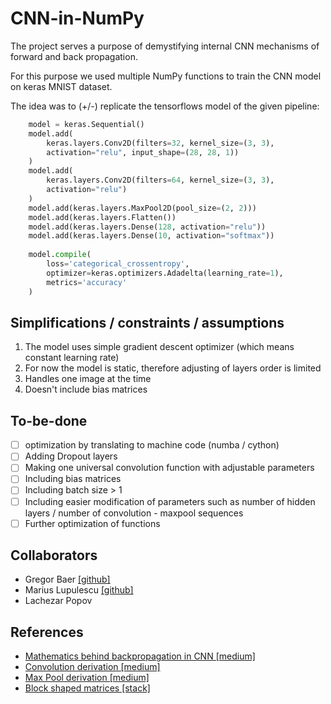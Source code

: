 # CNN-in-NumPy
The project serves a purpose of demystifying internal CNN mechanisms of forward and back propagation. 

For this purpose we used multiple NumPy functions to train the CNN model on keras MNIST dataset.

The idea was to (+/-) replicate the tensorflows model of the given pipeline:

```python
    model = keras.Sequential()
    model.add(
        keras.layers.Conv2D(filters=32, kernel_size=(3, 3),
        activation="relu", input_shape=(28, 28, 1))
    )
    model.add(
        keras.layers.Conv2D(filters=64, kernel_size=(3, 3),
        activation="relu")
    )
    model.add(keras.layers.MaxPool2D(pool_size=(2, 2)))
    model.add(keras.layers.Flatten())
    model.add(keras.layers.Dense(128, activation="relu"))
    model.add(keras.layers.Dense(10, activation="softmax"))
              
    model.compile(
        loss='categorical_crossentropy',
        optimizer=keras.optimizers.Adadelta(learning_rate=1),
        metrics='accuracy'
    )
```
## Simplifications / constraints / assumptions

1. The model uses simple gradient descent optimizer (which means constant learning rate)
2. For now the model is static, therefore adjusting of layers order is limited
3. Handles one image at the time
4. Doesn't include bias matrices


## To-be-done
- [ ] optimization by translating to machine code (numba / cython)
- [ ] Adding Dropout layers
- [ ] Making one universal convolution function with adjustable parameters
- [ ] Including bias matrices
- [ ] Including batch size > 1
- [ ] Including easier modification of parameters such as number of hidden layers / number of convolution - maxpool sequences
- [ ] Further optimization of functions

## Collaborators
* Gregor Baer [[github]](https://github.com/gregorbaer)
* Marius Lupulescu [[github]](https://github.com/mariusadrian77)
* Lachezar Popov

## References
* [Mathematics behind backpropagation in CNN [medium]](https://medium.com/@ngocson2vn/a-gentle-explanation-of-backpropagation-in-convolutional-neural-network-cnn-1a70abff508b)
* [Convolution derivation [medium]](https://pavisj.medium.com/convolutions-and-backpropagations-46026a8f5d2c)
* [Max Pool derivation [medium]](https://medium.com/the-bioinformatics-press/only-numpy-understanding-back-propagation-for-max-pooling-layer-in-multi-layer-cnn-with-example-f7be891ee4b4)
* [Block shaped matrices [stack]](https://stackoverflow.com/questions/16873441/form-a-big-2d-array-from-multiple-smaller-2d-arrays/16873755#16873755)
